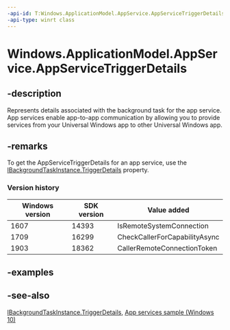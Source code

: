 ```yaml
---
-api-id: T:Windows.ApplicationModel.AppService.AppServiceTriggerDetails
-api-type: winrt class
---
```


<!-- Class syntax.
public class AppServiceTriggerDetails : Windows.ApplicationModel.AppService.IAppServiceTriggerDetails, Windows.ApplicationModel.AppService.IAppServiceTriggerDetails2
-->

# Windows.ApplicationModel.AppService.AppServiceTriggerDetails

## -description

Represents details associated with the background task for the app service. App services enable app-to-app communication by allowing you to provide services from your Universal Windows app to other Universal Windows app.

## -remarks

To get the AppServiceTriggerDetails for an app service, use the [IBackgroundTaskInstance.TriggerDetails](../windows.applicationmodel.background/ibackgroundtaskinstance_triggerdetails.md) property.

### Version history

| Windows version | SDK version | Value added |
| -- | -- | -- |
| 1607 | 14393 | IsRemoteSystemConnection |
| 1709 | 16299 | CheckCallerForCapabilityAsync |
| 1903 | 18362 | CallerRemoteConnectionToken |

## -examples

## -see-also

[IBackgroundTaskInstance.TriggerDetails](../windows.applicationmodel.background/ibackgroundtaskinstance_triggerdetails.md), [App services sample (Windows 10)](https://go.microsoft.com/fwlink/p/?LinkId=620489)
